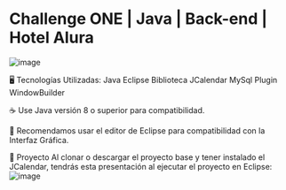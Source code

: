 # Challenge ONE | Java | Back-end | Hotel Alura
![image](https://user-images.githubusercontent.com/50665777/194169919-f499d1cb-f6cd-4807-a0e5-0937cbb24964.png)

🖥️ Tecnologías Utilizadas:
Java
Eclipse
Biblioteca JCalendar
MySql
Plugin WindowBuilder

☕ Use Java versión 8 o superior para compatibilidad.

📝 Recomendamos usar el editor de Eclipse para compatibilidad con la Interfaz Gráfica.

🚧 Proyecto
Al clonar o descargar el proyecto base y tener instalado el JCalendar, tendrás esta presentación al ejecutar el proyecto en Eclipse:
![image](https://user-images.githubusercontent.com/50665777/194170093-a11fa85d-77f1-4b83-b873-4afc6c807290.png)
